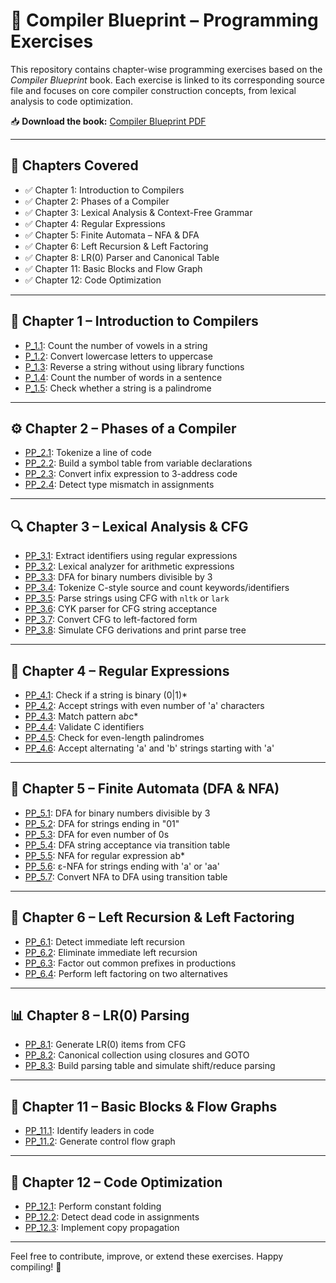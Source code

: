 # 📘 Compiler Blueprint – Programming Exercises

This repository contains chapter-wise programming exercises based on the *Compiler Blueprint* book. Each exercise is linked to its corresponding source file and focuses on core compiler construction concepts, from lexical analysis to code optimization.

📥 **Download the book:** [Compiler Blueprint PDF](https://drive.google.com/file/d/1TRMY7GE4qbrQnGHrVyXrGyO641CmaTYF/view?usp=drive_link)

---

## 📖 Chapters Covered

- ✅ Chapter 1: Introduction to Compilers  
- ✅ Chapter 2: Phases of a Compiler  
- ✅ Chapter 3: Lexical Analysis & Context-Free Grammar  
- ✅ Chapter 4: Regular Expressions  
- ✅ Chapter 5: Finite Automata – NFA & DFA  
- ✅ Chapter 6: Left Recursion & Left Factoring  
- ✅ Chapter 8: LR(0) Parser and Canonical Table  
- ✅ Chapter 11: Basic Blocks and Flow Graph  
- ✅ Chapter 12: Code Optimization  

---

## 🧩 Chapter 1 – Introduction to Compilers

- [P_1.1](p_1.1.c): Count the number of vowels in a string  
- [P_1.2](p_1.2.c): Convert lowercase letters to uppercase  
- [P_1.3](p_1.3.c): Reverse a string without using library functions  
- [P_1.4](p_1.4.c): Count the number of words in a sentence  
- [P_1.5](p_1.5.c): Check whether a string is a palindrome  

---

## ⚙️ Chapter 2 – Phases of a Compiler

- [PP_2.1](p_2.1.c): Tokenize a line of code  
- [PP_2.2](p_2.2.c): Build a symbol table from variable declarations  
- [PP_2.3](p_2.3.c): Convert infix expression to 3-address code  
- [PP_2.4](p_2.4.c): Detect type mismatch in assignments  

---

## 🔍 Chapter 3 – Lexical Analysis & CFG

- [PP_3.1](p_3.1.py): Extract identifiers using regular expressions  
- [PP_3.2](p_3.2.py): Lexical analyzer for arithmetic expressions  
- [PP_3.3](p_3.3.py): DFA for binary numbers divisible by 3  
- [PP_3.4](p_3.4.c): Tokenize C-style source and count keywords/identifiers  
- [PP_3.5](p_3.5.py): Parse strings using CFG with `nltk` or `lark`  
- [PP_3.6](p_3.6.py): CYK parser for CFG string acceptance  
- [PP_3.7](p_3.7.py): Convert CFG to left-factored form  
- [PP_3.8](p_3.8.py): Simulate CFG derivations and print parse tree  

---

## 🔡 Chapter 4 – Regular Expressions

- [PP_4.1](p_4.1.c): Check if a string is binary (0|1)*  
- [PP_4.2](p_4.2.c): Accept strings with even number of 'a' characters  
- [PP_4.3](p_4.3.c): Match pattern a*b*c*  
- [PP_4.4](p_4.4.c): Validate C identifiers  
- [PP_4.5](p_4.5.c): Check for even-length palindromes  
- [PP_4.6](p_4.6.c): Accept alternating 'a' and 'b' strings starting with 'a'  

---

## 🔁 Chapter 5 – Finite Automata (DFA & NFA)

- [PP_5.1](p_5.1.cpp): DFA for binary numbers divisible by 3  
- [PP_5.2](p_5.2.cpp): DFA for strings ending in "01"  
- [PP_5.3](p_5.3.cpp): DFA for even number of 0s  
- [PP_5.4](p_5.4.cpp): DFA string acceptance via transition table  
- [PP_5.5](p_5.5.cpp): NFA for regular expression ab*  
- [PP_5.6](p_5.6.cpp): ε-NFA for strings ending with 'a' or 'aa'  
- [PP_5.7](p_5.7.cpp): Convert NFA to DFA using transition table  

---

## 🧮 Chapter 6 – Left Recursion & Left Factoring

- [PP_6.1](p_6.1.c): Detect immediate left recursion  
- [PP_6.2](p_6.2.c): Eliminate immediate left recursion  
- [PP_6.3](p_6.3.c): Factor out common prefixes in productions  
- [PP_6.4](p_6.4.c): Perform left factoring on two alternatives  

---

## 📊 Chapter 8 – LR(0) Parsing

- [PP_8.1](p_8.1.cpp): Generate LR(0) items from CFG  
- [PP_8.2](p_8.2.cpp): Canonical collection using closures and GOTO  
- [PP_8.3](p_8.3.cpp): Build parsing table and simulate shift/reduce parsing  

---

## 🔁 Chapter 11 – Basic Blocks & Flow Graphs

- [PP_11.1](p_11.1.cpp): Identify leaders in code  
- [PP_11.2](p_11.2.cpp): Generate control flow graph  

---

## 🧠 Chapter 12 – Code Optimization

- [PP_12.1](p_12.1.cpp): Perform constant folding  
- [PP_12.2](p_12.2.cpp): Detect dead code in assignments  
- [PP_12.3](p_12.3.cpp): Implement copy propagation  

---

Feel free to contribute, improve, or extend these exercises. Happy compiling! 🚀
